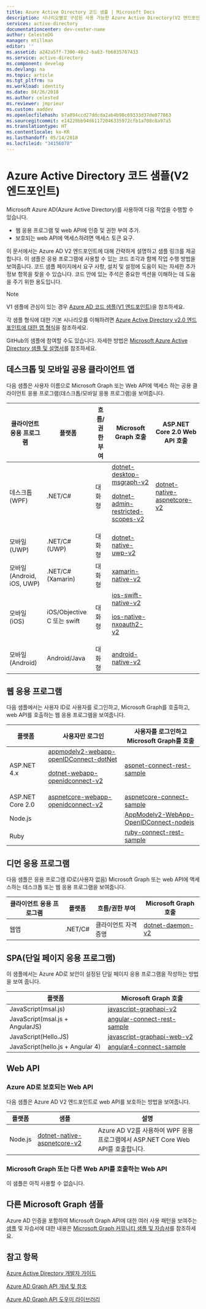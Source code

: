 ```yaml
---
title: Azure Active Directory 코드 샘플 | Microsoft Docs
description: 시나리오별로 구성된 사용 가능한 Azure Active Directory(V2 엔드포인트) 코드 샘플의 인덱스를 제공합니다.
services: active-directory
documentationcenter: dev-center-name
author: CelesteDG
manager: mtillman
editor: ''
ms.assetid: a242a5ff-7300-40c2-ba83-fb6035707433
ms.service: active-directory
ms.component: develop
ms.devlang: na
ms.topic: article
ms.tgt_pltfrm: na
ms.workload: identity
ms.date: 04/26/2018
ms.author: celested
ms.reviewer: jmprieur
ms.custom: aaddev
ms.openlocfilehash: b7a894ccd27ddcda2ab4b98c69333d37de077863
ms.sourcegitcommit: e14229bb94d61172046335972cfb1a708c8a97a5
ms.translationtype: HT
ms.contentlocale: ko-KR
ms.lasthandoff: 05/14/2018
ms.locfileid: "34156078"
---
```

# <a name="azure-active-directory-code-samples-v2-endpoint"></a>Azure Active Directory 코드 샘플(V2 엔드포인트)

Microsoft Azure AD(Azure Active Directory)를 사용하여 다음 작업을 수행할 수 있습니다.

- 웹 응용 프로그램 및 web API에 인증 및 권한 부여 추가.
- 보호되는 web API에 액세스하려면 액세스 토큰 요구.

이 문서에서는 Azure AD V2 엔드포인트에 대해 간략하게 설명하고 샘플 링크를 제공합니다. 이 샘플은 응용 프로그램에 사용할 수 있는 코드 조각과 함께 작업 수행 방법을 보여줍니다. 코드 샘플 페이지에서 요구 사항, 설치 및 설정에 도움이 되는 자세한 추가 정보 항목을 찾을 수 있습니다. 코드 안에 있는 주석은 중요한 섹션을 이해하는 데 도움을 주기 위한 용도입니다.

> [!NOTE]
> V1 샘플에 관심이 있는 경우 [Azure AD 코드 샘플(V1 엔드포인트)](active-directory-code-samples.md)을 참조하세요.

각 샘플 형식에 대한 기본 시나리오를 이해하려면 [Azure Active Directory v2.0 엔드포인트에 대한 앱 형식](active-directory-v2-flows.md)을 참조하세요.

GitHub의 샘플에 참여할 수도 있습니다. 자세한 방법은 [Microsoft Azure Active Directory 샘플 및 설명서](https://github.com/Azure-Samples?page=3&query=active-directory)를 참조하세요.

## <a name="desktop-and-mobile-public-client-apps"></a>데스크톱 및 모바일 공용 클라이언트 앱

다음 샘플은 사용자 이름으로 Microsoft Graph 또는 Web API에 액세스 하는 공용 클라이언트 응용 프로그램(데스크톱/모바일 응용 프로그램)을 보여줍니다.

클라이언트 응용 프로그램 | 플랫폼 | 흐름/권한 부여 | Microsoft Graph 호출 | ASP.NET Core 2.0 Web API 호출
------------------ | -------- | ---------- | -------------------- | -------------------------
데스크톱(WPF)      | .NET/C#  | 대화형 | [dotnet-desktop-msgraph-v2](http://github.com/azure-samples/active-directory-dotnet-desktop-msgraph-v2) <p/> [dotnet-admin-restricted-scopes-v2](https://github.com/azure-samples/active-directory-dotnet-admin-restricted-scopes-v2) | [dotnet-native-aspnetcore-v2](https://GitHub.com/azure-samples/active-directory-dotnet-native-aspnetcore-v2)
모바일(UWP)   | .NET/C#(UWP) | 대화형 | [dotnet-native-uwp-v2](https://github.com/azure-samples/active-directory-dotnet-native-uwp-v2) |
모바일(Android, iOS, UWP)   | .NET/C#(Xamarin) | 대화형 | [xamarin-native-v2](https://Github.com/azure-samples/active-directory-xamarin-native-v2) |
모바일(iOS)       | iOS/Objective C 또는 swift | 대화형 | [ios-swift-native-v2](https://github.com/azure-samples/active-directory-ios-swift-native-v2) <p/> [ios-native-nxoauth2-v2](https://github.com/azure-samples/active-directory-ios-native-nxoauth2-v2) |
모바일(Android)   | Android/Java | 대화형 |   [android-native-v2](https://github.com/azure-samples/active-directory-android-native-v2 ) |

## <a name="web-applications"></a>웹 응용 프로그램

다음 샘플에서는 사용자 ID로 사용자를 로그인하고, Microsoft Graph를 호출하고, web API를 호출하는 웹 응용 프로그램을 보여줍니다.

 플랫폼 | 사용자만 로그인 | 사용자를 로그인하고 Microsoft Graph를 호출 
 -------- | ------------------- | --------------------------------- 
ASP.NET 4.x | [appmodelv2-webapp-openIDConnect-dotNet](https://GitHub.com/AzureAdQuickstarts/AppModelv2-WebApp-OpenIDConnect-DotNet) <p/> [dotnet-webapp-openidconnect-v2](https://GitHub.com/azure-samples/active-directory-dotnet-webapp-openidconnect-v2)  |              [aspnet-connect-rest-sample](https://github.com/microsoftgraph/aspnet-connect-rest-sample)   
ASP.NET Core 2.0 | [aspnetcore-webapp-openidconnect-v2](https://github.com/Azure-Samples/active-directory-aspnetcore-webapp-openidconnect-v2) |              [aspnetcore-connect-sample](https://github.com/microsoftgraph/aspnetcore-connect-sample)   
Node.js      |                   | [AppModelv2-WebApp-OpenIDConnect-nodejs](https://github.com/azureadquickstarts/appmodelv2-webapp-openidconnect-nodejs)     
Ruby      |                   | [ruby-connect-rest-sample](https://github.com/microsoftgraph/ruby-connect-rest-sample)     

## <a name="daemon-applications"></a>디먼 응용 프로그램

다음 샘플은 응용 프로그램 ID로(사용자 없음) Microsoft Graph 또는 web API에 액세스하는 데스크톱 또는 웹 응용 프로그램을 보여줍니다.

클라이언트 응용 프로그램 | 플랫폼 | 흐름/권한 부여 | Microsoft Graph 호출 
------------------ | -------- | ---------- | -------------------- 
웹앱 | .NET/C#  | 클라이언트 자격 증명 | [dotnet-daemon-v2](https://github.com/azure-samples/active-directory-dotnet-daemon-v2) 

## <a name="single-page-applications-spa"></a>SPA(단일 페이지 응용 프로그램)

이 샘플에서는 Azure AD로 보안이 설정된 단일 페이지 응용 프로그램을 작성하는 방법을 보여 줍니다.

 플랫폼 |  Microsoft Graph 호출 
 -------- |  --------------------- 
JavaScript(msal.js)  | [javascript-graphapi-v2](https://github.com/azure-samples/active-directory-javascript-graphapi-v2) 
JavaScript(msal.js + AngularJS) | [angular-connect-rest-sample](https://github.com/microsoftgraph/angular-connect-rest-sample) 
JavaScript(Hello.JS)  | [javascript-graphapi-web-v2](https://github.com/azure-samples/active-directory-javascript-graphapi-web-v2) 
JavaScript(hello.js + Angular 4) | [angular4-connect-sample](https://github.com/microsoftgraph/angular4-connect-sample) 

## <a name="web-apis"></a>Web API

### <a name="web-api-protected-by-azure-ad"></a>Azure AD로 보호되는 Web API

다음 샘플은 Azure AD V2 엔드포인트로 web API를 보호하는 방법을 보여줍니다.

플랫폼 | 샘플 | 설명
 -------- | ------------------- | ---------------------
Node.js | [dotnet-native-aspnetcore-v2](https://GitHub.com/azure-samples/active-directory-dotnet-native-aspnetcore-v2) | Azure AD V2를 사용하여 WPF 응용 프로그램에서 ASP.NET Core Web API를 호출합니다.

### <a name="web-api-calling-microsoft-graph-or-another-web-api"></a>Microsoft Graph 또는 다른 Web API를 호출하는 Web API

이 샘플은 아직 사용할 수 없습니다.

## <a name="other-microsoft-graph-samples"></a>다른 Microsoft Graph 샘플

Azure AD 인증을 포함하여 Microsoft Graph API에 대한 여러 사용 패턴을 보여주는 [샘플](https://github.com/microsoftgraph/msgraph-community-samples/tree/master/samples#aspnet) 및 자습서에 대한 내용은 [Microsoft Graph 커뮤니티 샘플 및 자습서](https://github.com/microsoftgraph/msgraph-community-samples)를 참조하세요.

## <a name="see-also"></a>참고 항목

[Azure Active Directory 개발자 가이드](active-directory-developers-guide.md)

[Azure AD Graph API 개념 및 참조](https://msdn.microsoft.com/library/azure/hh974476.aspx)

[Azure AD Graph API 도우미 라이브러리](https://www.nuget.org/packages/Microsoft.Azure.ActiveDirectory.GraphClient)
